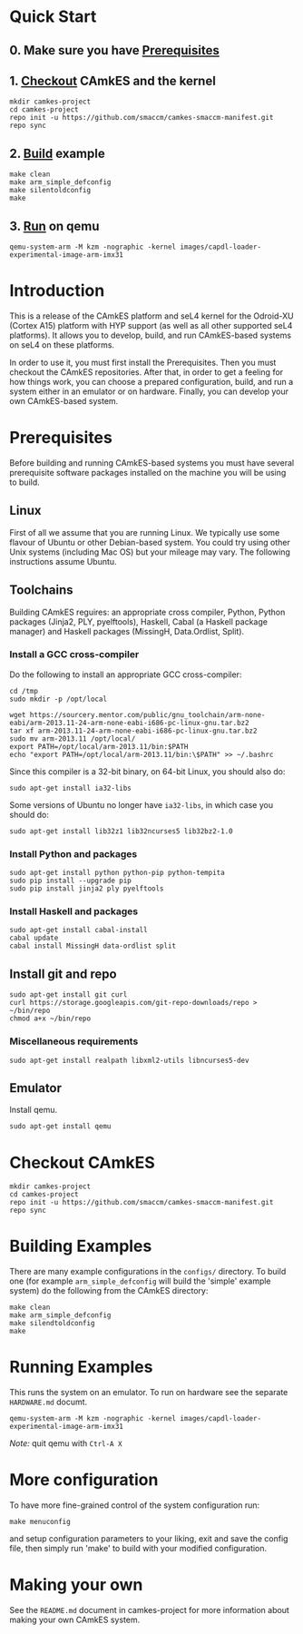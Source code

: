 <!-- @LICENSE(NICTA_CORE) -->

# Quick Start

## 0. Make sure you have [Prerequisites](#prerequisites)

## 1. [Checkout](#checkout) CAmkES and the kernel	

   	mkdir camkes-project
	cd camkes-project
	repo init -u https://github.com/smaccm/camkes-smaccm-manifest.git
	repo sync

## 2. [Build](#build) example

	make clean
	make arm_simple_defconfig
	make silentoldconfig
	make

## 3. [Run](#run) on qemu

	qemu-system-arm -M kzm -nographic -kernel images/capdl-loader-experimental-image-arm-imx31

# Introduction

This is a release of the CAmkES platform and seL4 kernel for the Odroid-XU (Cortex A15) platform with HYP support (as well as all other supported seL4 platforms).  It allows you to develop, build, and run CAmkES-based systems on seL4 on these platforms.

In order to use it, you must first install the Prerequisites.  Then you must checkout the CAmkES repositories.  After that, in order to get a feeling for how things work, you can choose a prepared configuration, build, and run a system either in an emulator or on hardware.  Finally, you can develop your own CAmkES-based system.

<a name="prerequisites"></a>
# Prerequisites

Before building and running CAmkES-based systems you must have several prerequisite software packages installed on the machine you will be using to build.  

## Linux

First of all we assume that you are running Linux.  We typically use some flavour of Ubuntu or other Debian-based system.  You could try using other Unix systems (including Mac OS) but your mileage may vary.  The following instructions assume Ubuntu.

## Toolchains

Building CAmkES reguires: an appropriate cross compiler, Python, Python packages (Jinja2, PLY, pyelftools), Haskell, Cabal (a Haskell package manager) and Haskell packages (MissingH, Data.Ordlist, Split).

### Install a GCC cross-compiler

Do the following to install an appropriate GCC cross-compiler:

	cd /tmp
	sudo mkdir -p /opt/local
 
	wget https://sourcery.mentor.com/public/gnu_toolchain/arm-none-eabi/arm-2013.11-24-arm-none-eabi-i686-pc-linux-gnu.tar.bz2
	tar xf arm-2013.11-24-arm-none-eabi-i686-pc-linux-gnu.tar.bz2
	sudo mv arm-2013.11 /opt/local/
	export PATH=/opt/local/arm-2013.11/bin:$PATH
	echo "export PATH=/opt/local/arm-2013.11/bin:\$PATH" >> ~/.bashrc

Since this compiler is a 32-bit binary, on 64-bit Linux, you should also do:

	sudo apt-get install ia32-libs

Some versions of Ubuntu no longer have `ia32-libs`, in which case you should do:

	sudo apt-get install lib32z1 lib32ncurses5 lib32bz2-1.0

### Install Python and packages

	sudo apt-get install python python-pip python-tempita
	sudo pip install --upgrade pip
	sudo pip install jinja2 ply pyelftools

### Install Haskell and packages

	sudo apt-get install cabal-install
	cabal update
	cabal install MissingH data-ordlist split

## Install git and repo
   	sudo apt-get install git curl
	curl https://storage.googleapis.com/git-repo-downloads/repo > ~/bin/repo
	chmod a+x ~/bin/repo

### Miscellaneous requirements
	
	sudo apt-get install realpath libxml2-utils libncurses5-dev

## Emulator

Install qemu.

	sudo apt-get install qemu


<a name="checkout"></a>
# Checkout CAmkES

   	mkdir camkes-project
	cd camkes-project
	repo init -u https://github.com/smaccm/camkes-smaccm-manifest.git
	repo sync

<a name="build"></a>
# Building Examples

There are many example configurations in the `configs/` directory.  To build one (for example `arm_simple_defconfig` will build the 'simple' example system) do the following from the CAmkES directory:

	make clean
	make arm_simple_defconfig
	make silendtoldconfig
	make

<a name="run"></a>
# Running Examples 

This runs the system on an emulator.  To run on hardware see the separate `HARDWARE.md` documt.

	qemu-system-arm -M kzm -nographic -kernel images/capdl-loader-experimental-image-arm-imx31

*Note:* quit qemu with `Ctrl-A X`

# More configuration

To have more fine-grained control of the system configuration run:

	make menuconfig

and setup configuration parameters to your liking, exit and save the config file, then simply run 'make' to build with your modified configuration.

# Making your own

See the `README.md` document in camkes-project for more information about making your own CAmkES system.

